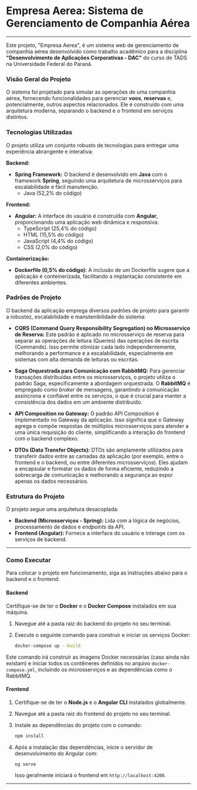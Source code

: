 # Empresa Aerea: Sistema de Gerenciamento de Companhia Aérea

---

Este projeto, "Empresa Aerea", é um sistema web de gerenciamento de companhia aérea desenvolvido como trabalho acadêmico para a disciplina **"Desenvolvimento de Aplicações Corporativas - DAC"** do curso de TADS na Universidade Federal do Paraná.

### Visão Geral do Projeto

O sistema foi projetado para simular as operações de uma companhia aérea, fornecendo funcionalidades para gerenciar **voos**, **reservas** e, potencialmente, outros aspectos relacionados. Ele é construído com uma arquitetura moderna, separando o backend e o frontend em serviços distintos.

### Tecnologias Utilizadas

O projeto utiliza um conjunto robusto de tecnologias para entregar uma experiência abrangente e interativa:

**Backend:**
* **Spring Framework:** O backend é desenvolvido em **Java** com o framework **Spring**, seguindo uma arquitetura de microsserviços para escalabilidade e fácil manutenção.
    * Java (52,2% do código)

**Frontend:**
* **Angular:** A interface do usuário é construída com **Angular**, proporcionando uma aplicação web dinâmica e responsiva.
    * TypeScript (25,4% do código)
    * HTML (15,5% do código)
    * JavaScript (4,4% do código)
    * CSS (2,0% do código)

**Containerização:**
* **Dockerfile (0,5% do código):** A inclusão de um Dockerfile sugere que a aplicação é conteinerizada, facilitando a implantação consistente em diferentes ambientes.

### Padrões de Projeto

O backend da aplicação emprega diversos padrões de projeto para garantir a robustez, escalabilidade e manutenibilidade do sistema:

* **CQRS (Command Query Responsibility Segregation) no Microsserviço de Reserva:** Este padrão é aplicado no microsserviço de reserva para separar as operações de leitura (Queries) das operações de escrita (Commands). Isso permite otimizar cada lado independentemente, melhorando a performance e a escalabilidade, especialmente em sistemas com alta demanda de leituras ou escritas.

* **Saga Orquestrada para Comunicação com RabbitMQ:** Para gerenciar transações distribuídas entre os microsserviços, o projeto utiliza o padrão Saga, especificamente a abordagem orquestrada. O **RabbitMQ** é empregado como *broker* de mensagens, garantindo a comunicação assíncrona e confiável entre os serviços, o que é crucial para manter a consistência dos dados em um ambiente distribuído.

* **API Composition no Gateway:** O padrão API Composition é implementado no Gateway da aplicação. Isso significa que o Gateway agrega e compõe respostas de múltiplos microsserviços para atender a uma única requisição do cliente, simplificando a interação do frontend com o backend complexo.

* **DTOs (Data Transfer Objects):** DTOs são amplamente utilizados para transferir dados entre as camadas da aplicação (por exemplo, entre o frontend e o backend, ou entre diferentes microsserviços). Eles ajudam a encapsular e formatar os dados de forma eficiente, reduzindo a sobrecarga de comunicação e melhorando a segurança ao expor apenas os dados necessários.

### Estrutura do Projeto

O projeto segue uma arquitetura desacoplada:

* **Backend (Microsserviços - Spring):** Lida com a lógica de negócios, processamento de dados e *endpoints* da API.
* **Frontend (Angular):** Fornece a interface do usuário e interage com os serviços de backend.

---

### Como Executar

Para colocar o projeto em funcionamento, siga as instruções abaixo para o backend e o frontend:

#### Backend

Certifique-se de ter o **Docker** e o **Docker Compose** instalados em sua máquina.

1.  Navegue até a pasta raiz do backend do projeto no seu terminal.
2.  Execute o seguinte comando para construir e iniciar os serviços Docker:

    ```bash
    docker-compose up --build
    ```

Este comando irá construir as imagens Docker necessárias (caso ainda não existam) e iniciar todos os contêineres definidos no arquivo `docker-compose.yml`, incluindo os microsserviços e as dependências como o RabbitMQ.

#### Frontend

1.  Certifique-se de ter o **Node.js** e o **Angular CLI** instalados globalmente.
2.  Navegue até a pasta raiz do frontend do projeto no seu terminal.
3.  Instale as dependências do projeto com o comando:

    ```bash
    npm install
    ```

4.  Após a instalação das dependências, inicie o servidor de desenvolvimento do Angular com:

    ```bash
    ng serve
    ```

    Isso geralmente iniciará o frontend em `http://localhost:4200`.

---
